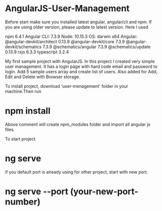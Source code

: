 # AngularJS-User-Management
Before start make sure you installed latest angular, angular/cli and npm. If you are using older version, please update to latest version.
Here I used

npm 6.4.1
Angular CLI: 7.3.9
Node: 10.15.3
OS: darwin x64
Angular: 
@angular-devkit/architect    0.13.9
@angular-devkit/core         7.3.9
@angular-devkit/schematics   7.3.9
@schematics/angular          7.3.9
@schematics/update           0.13.9
rxjs                         6.3.3
typescript                   3.2.4

My first sample project with AngularJS. In this project I created very simple user management. It has a login page with hard code email and password to login. Add 5 sample users array and create list of users. Also added for Add, Edit and Delete with Browser storage.

To install project, download 'user-menagement' folder in your machine.Then run
# npm install

Above comment will create npm_modules folder and import all angular js files.

To start project
# ng serve

if you default port is already using for other project, start with new port.
# ng serve --port (your-new-port-number)
  

